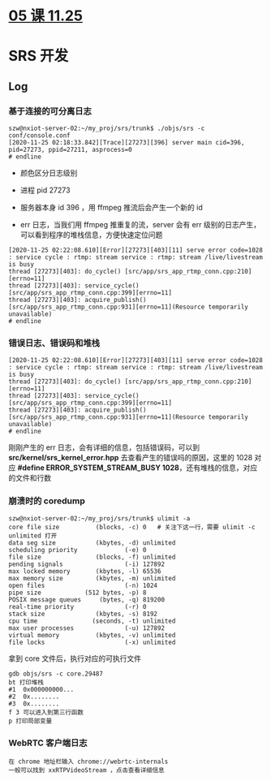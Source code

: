 # [05 课 11.25](https://www.bilibili.com/video/BV1mD4y1S7jy)

# SRS 开发

## Log

### 基于连接的可分离日志

```Shell
szw@nxiot-server-02:~/my_proj/srs/trunk$ ./objs/srs -c conf/console.conf
[2020-11-25 02:18:33.842][Trace][27273][396] server main cid=396, pid=27273, ppid=27211, asprocess=0
# endline
```
* 颜色区分日志级别

* 进程 pid 27273

* 服务器本身 id 396 ，用 ffmpeg 推流后会产生一个新的 id

* err 日志，当我们用 ffmpeg 推重复的流，server 会有 err 级别的日志产生，可以看到程序的堆栈信息，方便快速定位问题
```Shell
[2020-11-25 02:22:08.610][Error][27273][403][11] serve error code=1028 : service cycle : rtmp: stream service : rtmp: stream /live/livestream is busy
thread [27273][403]: do_cycle() [src/app/srs_app_rtmp_conn.cpp:210][errno=11]
thread [27273][403]: service_cycle() [src/app/srs_app_rtmp_conn.cpp:399][errno=11]
thread [27273][403]: acquire_publish() [src/app/srs_app_rtmp_conn.cpp:931][errno=11](Resource temporarily unavailable)
# endline
```

### 错误日志、错误码和堆栈

```Shell
[2020-11-25 02:22:08.610][Error][27273][403][11] serve error code=1028 : service cycle : rtmp: stream service : rtmp: stream /live/livestream is busy
thread [27273][403]: do_cycle() [src/app/srs_app_rtmp_conn.cpp:210][errno=11]
thread [27273][403]: service_cycle() [src/app/srs_app_rtmp_conn.cpp:399][errno=11]
thread [27273][403]: acquire_publish() [src/app/srs_app_rtmp_conn.cpp:931][errno=11](Resource temporarily unavailable)
# endline
```
刚刚产生的 err 日志，会有详细的信息，包括错误码，可以到 **src/kernel/srs_kernel_error.hpp** 去查看产生的错误吗的原因，这里的 1028 对应 **#define ERROR_SYSTEM_STREAM_BUSY 1028**，还有堆栈的信息，对应的文件和行数


### 崩溃时的 coredump

```Shell
szw@nxiot-server-02:~/my_proj/srs/trunk$ ulimit -a
core file size          (blocks, -c) 0   # 关注下这一行，需要 ulimit -c unlimited 打开
data seg size           (kbytes, -d) unlimited
scheduling priority             (-e) 0
file size               (blocks, -f) unlimited
pending signals                 (-i) 127892
max locked memory       (kbytes, -l) 65536
max memory size         (kbytes, -m) unlimited
open files                      (-n) 1024
pipe size            (512 bytes, -p) 8
POSIX message queues     (bytes, -q) 819200
real-time priority              (-r) 0
stack size              (kbytes, -s) 8192
cpu time               (seconds, -t) unlimited
max user processes              (-u) 127892
virtual memory          (kbytes, -v) unlimited
file locks                      (-x) unlimited
```
拿到 core 文件后，执行对应的可执行文件
```Shell
gdb objs/srs -c core.29487
bt 打印堆栈
#1  0x000000000...
#2  0x........
#3  0x........
f 3 可以进入到第三行函数
p 打印局部变量
```

### WebRTC 客户端日志

```Shell
在 chrome 地址栏输入 chrome://webrtc-internals
一般可以找到 xxRTPVideoStream ，点击查看详细信息

```
